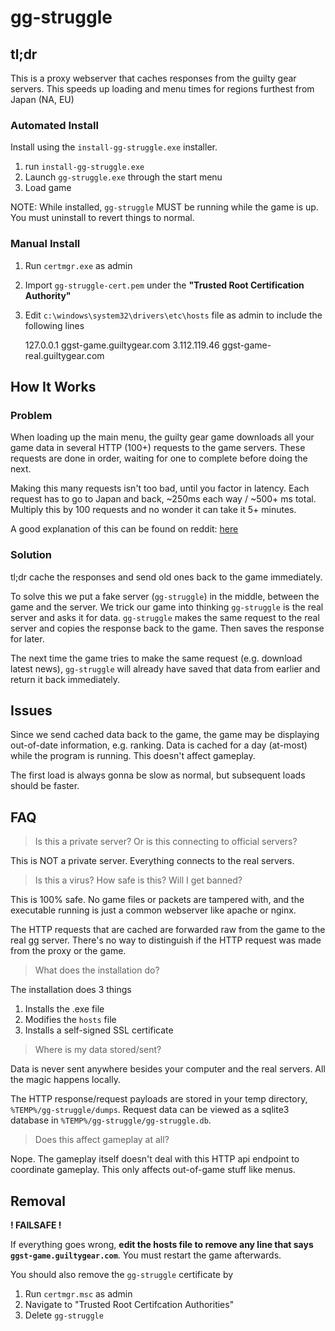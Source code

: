 # gg-struggle 

## tl;dr

This is a proxy webserver that caches responses from the guilty gear servers.
This speeds up loading and menu times for regions furthest from Japan (NA, EU)

### Automated Install

Install using the `install-gg-struggle.exe` installer.

1. run `install-gg-struggle.exe`
2. Launch `gg-struggle.exe` through the start menu
3. Load game 

NOTE: While installed, `gg-struggle` MUST be running while the game is up.
You must uninstall to revert things to normal.


### Manual Install

1. Run `certmgr.exe` as admin
2. Import `gg-struggle-cert.pem` under the **"Trusted Root Certification Authority"**
3. Edit `c:\windows\system32\drivers\etc\hosts` file as admin to include the following lines

    127.0.0.1 ggst-game.guiltygear.com
    3.112.119.46 ggst-game-real.guiltygear.com

## How It Works

### Problem 

When loading up the main menu, the guilty gear game downloads all your game
data in several HTTP (100+) requests to the game servers. These requests
are done in order, waiting for one to complete before doing the next.

Making this many requests isn't too bad, until you factor in latency.
Each request has to go to Japan and back, ~250ms each way / ~500+ ms total.
Multiply this by 100 requests and no wonder it can take it 5+ minutes.

A good explanation of this can be found on reddit: [here](https://www.reddit.com/r/Guiltygear/comments/oaqwo5/analysis_of_network_traffic_at_game_startup)


### Solution

tl;dr cache the responses and send old ones back to the game immediately.

To solve this we put a fake server (`gg-struggle`) in the middle, between the game and the server.
We trick our game into thinking `gg-struggle` is the real server and asks
it for data. `gg-struggle` makes the same request to the real server and copies the response
back to the game. Then saves the response for later.

The next time the game tries to make the same request (e.g. download latest news),
`gg-struggle` will already have saved that data from earlier and return it back
immediately.

## Issues

Since we send cached data back to the game, the game may be displaying out-of-date information,
e.g. ranking. Data is cached for a day (at-most) while the program is running.
This doesn't affect gameplay.

The first load is always gonna be slow as normal, but subsequent loads should be faster.

## FAQ

> Is this a private server? Or is this connecting to official servers?

This is NOT a private server. Everything connects to the real servers.

> Is this a virus? How safe is this? Will I get banned?

This is 100% safe. No game files or packets are tampered with,
and the executable running is just a common webserver like apache or nginx.

The HTTP requests that are cached are forwarded raw from the
game to the real gg server. There's no way to distinguish if the HTTP
request was made from the proxy or the game.

> What does the installation do?

The installation does 3 things

1. Installs the .exe file
2. Modifies the `hosts` file
3. Installs a self-signed SSL certificate

> Where is my data stored/sent?

Data is never sent anywhere besides your computer and the real
servers. All the magic happens locally.

The HTTP response/request payloads are stored in your temp directory,
`%TEMP%/gg-struggle/dumps`. Request data can be viewed as a sqlite3
database in `%TEMP%/gg-struggle/gg-struggle.db`.

> Does this affect gameplay at all?

Nope. The gameplay itself doesn't deal with this HTTP api endpoint
to coordinate gameplay. This only affects out-of-game stuff like menus.

## Removal

**! FAILSAFE !**

If everything goes wrong, **edit the hosts file to remove any line that
says `ggst-game.guiltygear.com`**. You must restart the game afterwards.

You should also remove the `gg-struggle` certificate by 

1. Run `certmgr.msc` as admin
2. Navigate to "Trusted Root Certifcation Authorities"
3. Delete `gg-struggle`
